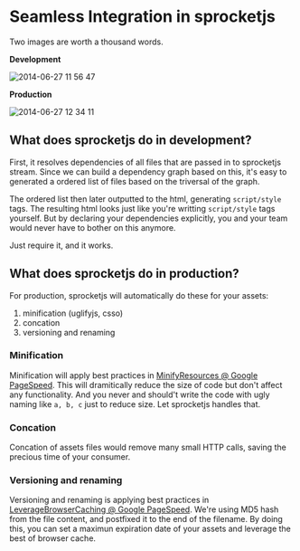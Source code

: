 # Seamless Integration in sprocketjs

Two images are worth a thousand words.

**Development**

![2014-06-27 11 56 47](https://cloud.githubusercontent.com/assets/922234/3414300/ffb905ea-fe13-11e3-885b-22f3876ffe0e.png)

**Production**

![2014-06-27 12 34 11](https://cloud.githubusercontent.com/assets/922234/3401425/3de9f6e0-fd50-11e3-8452-f6661c556eed.png)


## What does sprocketjs do in development?

First, it resolves dependencies of all files that are passed in to sprocketjs stream. Since we can build a dependency graph based on this, it's easy to generated a ordered list of files based on the triversal of the graph.

The ordered list then later outputted to the html, generating `script/style` tags. The resulting html looks just like you're writting `script/style` tags yourself. But by declaring your dependencies explicitly, you and your team would never have to bother on this anymore.

Just require it, and it works.


## What does sprocketjs do in production?

For production, sprocketjs will automatically do these for your assets:

1. minification (uglifyjs, csso)
2. concation
3. versioning and renaming

### Minification
Minification will apply best practices in [MinifyResources @ Google PageSpeed](https://developers.google.com/speed/docs/insights/MinifyResources). This will dramitically reduce the size of code but don't affect any functionality. And you never and should't write the code with ugly naming like `a, b, c` just to reduce size. Let sprocketjs handles that.


### Concation
Concation of assets files would remove many small HTTP calls, saving the precious time of your consumer.

### Versioning and renaming
Versioning and renaming is applying best practices in [LeverageBrowserCaching @ Google PageSpeed](https://developers.google.com/speed/docs/insights/LeverageBrowserCaching). We're using MD5 hash from the file content, and postfixed it to the end of the filename. By doing this, you can set a maximun expiration date of your assets and leverage the best of browser cache.

